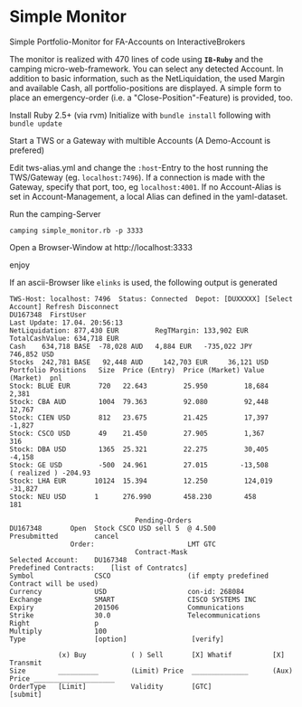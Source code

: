 # Simple Monitor
Simple Portfolio-Monitor for FA-Accounts on InteractiveBrokers

The monitor is realized with 470 lines of code using __`IB-Ruby`__ and the camping micro-web-framework. 
You can select any detected Account. In addition to basic information, such as the NetLiquidation, the used Margin and available Cash, all portfolio-positions are displayed. A simple form to place an emergency-order (i.e. a "Close-Position"-Feature) is provided, too.

Install Ruby 2.5+ (via rvm)
Initialize with `bundle install` following with `bundle update`

Start a TWS or a Gateway with multible Accounts (A Demo-Account is prefered)

Edit tws-alias.yml  and change the `:host`-Entry to the host running the TWS/Gateway (eg. `localhost:7496`).
If a connection is made with the Gateway, specify that port, too, eg `localhost:4001`. If no Account-Alias is set in 
Account-Management, a local Alias can defined in the yaml-dataset.

Run the camping-Server 
```
camping simple_monitor.rb -p 3333
```

Open a Browser-Window at http://localhost:3333

enjoy



If an ascii-Browser like `elinks` is used, the following output is generated

```
TWS-Host: localhost: 7496  Status: Connected  Depot: [DUXXXXX] [Select Account] Refresh Disconnect  
DU167348  FirstUser                                                 Last Update: 17.04. 20:56:13
NetLiquidation:	877,430 EUR         RegTMargin:	133,902 EUR          TotalCashValue: 634,718 EUR
Cash    634,718 BASE  -78,028 AUD	4,884 EUR   -735,022 JPY	746,852 USD
Stocks	242,781 BASE   92,448 AUD     142,703 EUR     36,121 USD
Portfolio Positions   Size  Price (Entry)  Price (Market) Value (Market)  pnl  
Stock: BLUE EUR	      720   22.643         25.950         18,684          2,381
Stock: CBA AUD	      1004  79.363         92.080         92,448          12,767
Stock: CIEN USD	      812   23.675         21.425         17,397          -1,827
Stock: CSCO USD	      49    21.450         27.905         1,367           316
Stock: DBA USD	      1365  25.321         22.275         30,405          -4,158
Stock: GE USD         -500  24.961         27.015        -13,508          ( realized ) -204.93
Stock: LHA EUR	     10124  15.394         12.250         124,019         -31,827
Stock: NEU USD	     1      276.990        458.230        458             181

                               Pending-Orders
DU167348       Open  Stock CSCO USD sell 5  @ 4.500            Presubmitted         cancel
               Order:                       LMT GTC
                               Contract-Mask
Selected Account:    DU167348
Predefined Contracts:	 [list of Contratcs]
Symbol	             CSCO                   (if empty predefined Contract will be used)
Currency             USD                    con-id: 268084
Exchange             SMART                  CISCO SYSTEMS INC
Expiry	             201506                 Communications
Strike	             30.0                   Telecommunications
Right                p
Multiply             100                    
Type                 [option]                [verify]

            (x) Buy           ( ) Sell       [X] Whatif          [X] Transmit
Size        __________        (Limit) Price  ______________      (Aux) Price ____________________
OrderType   [Limit]           Validity       [GTC]               [submit] 

```
